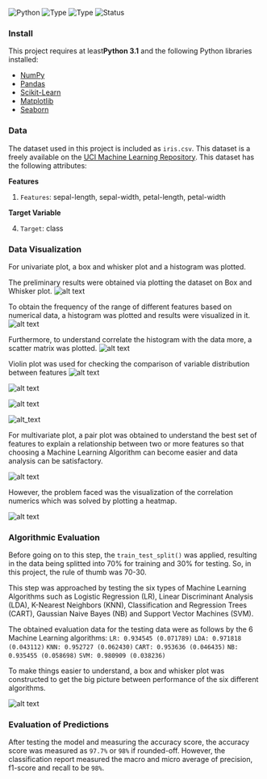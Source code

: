 ![Python](https://img.shields.io/badge/Python-3.x-orange.svg)
![Type](https://img.shields.io/badge/Machine-Learning-red.svg) ![Type](https://img.shields.io/badge/Type-Supervised-yellow.svg)
![Status](https://img.shields.io/badge/Status-Completed-yellowgreen.svg)

### Install

This project requires at least**Python 3.1** and the following Python libraries installed:

- [NumPy](http://www.numpy.org/)
- [Pandas](http://pandas.pydata.org)
- [Scikit-Learn](http://scikit-learn.org/stable/)
- [Matplotlib](http://matplotlib.org/users/installing.html/)
- [Seaborn](https://seaborn.pydata.org/installing.html/)

### Data

The dataset used in this project is included as `iris.csv`. This dataset is a freely available on the [UCI Machine Learning Repository](https://archive.ics.uci.edu/ml/datasets/). This dataset has the following attributes:

**Features**
1.  `Features`: sepal-length, sepal-width, petal-length, petal-width

**Target Variable**

4. `Target`: class

### Data Visualization

For univariate plot, a box and whisker plot and a histogram was plotted.

The preliminary results were obtained via plotting the dataset on Box and Whisker plot.
![alt text](Images/boxplot.png)

To obtain the frequency of the range of different features based on numerical data, a histogram was plotted and results were visualized in it.
![alt text](Images/hist.png)

Furthermore, to understand correlate the histogram with the data more, a scatter matrix was plotted.
![alt text](Images/scatter.png)

Violin plot was used for checking the comparison of variable distribution between features
![alt text](Images/v1.png)

![alt text](Images/v2.png)

![alt text](Images/v3.png)

![alt_text](Images/v4.png)

For multivariate plot, a pair plot was obtained to understand the best set of features to explain a relationship between two or more features so that choosing a Machine Learning Algorithm can become easier and data analysis can be satisfactory.

![alt text](Images/sns.png)

However, the problem faced was the visualization of the correlation numerics which was solved by plotting a heatmap.

![alt text](Images/heatmap.png)

### Algorithmic Evaluation

Before going on to this step, the `train_test_split()` was applied, resulting in the data being splitted into 70% for training and 30% for testing. So, in this project, the rule of thumb was 70-30.

This step was approached by testing the six types of Machine Learning Algorithms such as Logistic Regression (LR), Linear Discriminant Analysis (LDA), K-Nearest Neighbors (KNN), Classification and Regression Trees (CART), Gaussian Naive Bayes (NB) and Support Vector Machines (SVM).

The obtained evaluation data for the testing data were as follows by the 6 Machine Learning algorithms:
`LR: 0.934545 (0.071789)`
`LDA: 0.971818 (0.043112)`
`KNN: 0.952727 (0.062430)`
`CART: 0.953636 (0.046435)`
`NB: 0.935455 (0.058698)`
`SVM: 0.980909 (0.038236)`

To make things easier to understand, a box and whisker plot was constructed to get the big picture between performance of the six different algorithms.

![alt text](Images/algo.png)

### Evaluation of Predictions

After testing the model and measuring the accuracy score, the accuracy score was measured as `97.7%` or `98%` if rounded-off. 
However, the classification report measured the macro and micro average of precision, f1-score and recall to be `98%`.
